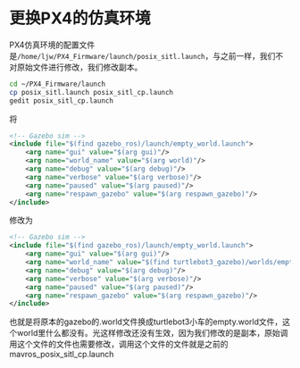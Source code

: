 # 更换PX4的仿真环境

PX4仿真环境的配置文件是`/home/ljw/PX4_Firmware/launch/posix_sitl.launch`，与之前一样，我们不对原始文件进行修改，我们修改副本。

```sh
cd ~/PX4_Firmware/launch
cp posix_sitl.launch posix_sitl_cp.launch
gedit posix_sitl_cp.launch
```



将

```xml
<!-- Gazebo sim -->
<include file="$(find gazebo_ros)/launch/empty_world.launch">
	<arg name="gui" value="$(arg gui)"/>
	<arg name="world_name" value="$(arg world)"/>
	<arg name="debug" value="$(arg debug)"/>
	<arg name="verbose" value="$(arg verbose)"/>
	<arg name="paused" value="$(arg paused)"/>
	<arg name="respawn_gazebo" value="$(arg respawn_gazebo)"/>
</include>
```

修改为

```xml
<!-- Gazebo sim -->
<include file="$(find gazebo_ros)/launch/empty_world.launch">
    <arg name="gui" value="$(arg gui)"/>
    <arg name="world_name" value="$(find turtlebot3_gazebo)/worlds/empty.world"/>
    <arg name="debug" value="$(arg debug)"/>
    <arg name="verbose" value="$(arg verbose)"/>
    <arg name="paused" value="$(arg paused)"/>
    <arg name="respawn_gazebo" value="$(arg respawn_gazebo)"/>
</include>
```

也就是将原本的gazebo的.world文件换成turtlebot3小车的empty.world文件，这个world里什么都没有。光这样修改还没有生效，因为我们修改的是副本，原始调用这个文件的文件也需要修改，调用这个文件的文件就是之前的mavros_posix_sitl_cp.launch

